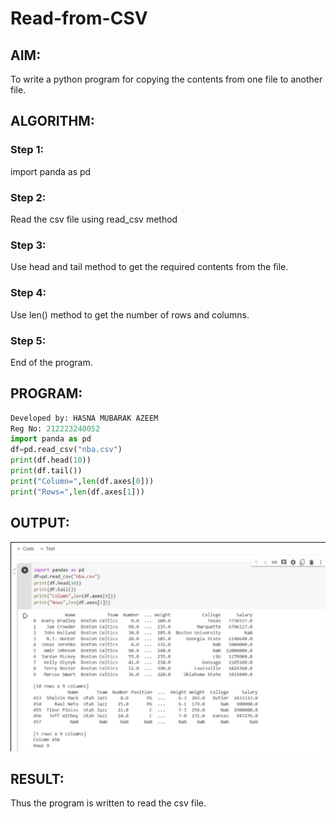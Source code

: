 # Read-from-CSV

## AIM:
To write a python program for copying the contents from one file to another file.
## ALGORITHM:
### Step 1:
import panda as pd
### Step 2:
Read the csv file using read_csv method
### Step 3:
Use head and tail method to get the required contents from the file.
### Step 4:
Use len() method to get the number of rows and columns.
### Step 5:
End of the program.
## PROGRAM:
```Python
Developed by: HASNA MUBARAK AZEEM
Reg No: 212223240052
import panda as pd
df=pd.read_csv("nba.csv")
print(df.head(10))
print(df.tail())
print("Column=",len(df.axes[0]))
print("Rows=",len(df.axes[1]))
```
## OUTPUT:
![alt text](<exp 12 (1).png>)
## RESULT:
Thus the program is written to read the csv file.